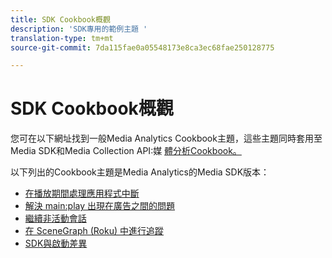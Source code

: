 ```yaml
---
title: SDK Cookbook概觀
description: 'SDK專用的範例主題 '
translation-type: tm+mt
source-git-commit: 7da115fae0a05548173e8ca3ec68fae250128775

---
```



# SDK Cookbook概觀

您可在以下網址找到一般Media Analytics Cookbook主題，這些主題同時套用至Media SDK和Media Collection API:媒 [體分析Cookbook。](/help/media-analytics-cookbook/media-analytics-cookbook.md)

以下列出的Cookbook主題是Media Analytics的Media SDK版本：

* [在播放期間處理應用程式中斷](/help/sdk-implement/cookbook/app-interrupts.md)
* [解決 main:play 出現在廣告之間的問題](/help/sdk-implement/cookbook/fix-ad-play-ad.md)
* [繼續非活動會話](/help/sdk-implement/cookbook/resuming-inactive.md)
* [在 SceneGraph (Roku) 中進行追蹤](/help/sdk-implement/cookbook/sdk-track-scenegraph.md)
* [SDK與啟動差異](/help/sdk-implement/cookbook/sdk-vs-launch-qoe.md)
